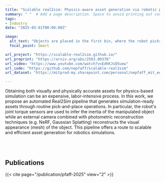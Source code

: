 ```yaml
---
title: "Scalable real2sim: Physics-aware asset generation via robotic pick-and-place setups"
summary: " "  # Add a page description. Space to avoid printing out contents.
tags: 
- Industry
date: "2025-03-01T00:00:00Z"

image:
  alt_text: "Objects are placed in the first bin, where the robot picks them up and reconstructs their geometries by moving them in front of a static camera while re-grasping to reduce occlusions. Next, the robot identifies the object's physical parameters by following a trajectory designed to be informative for the inertial parameters. Finally, it places the object into the second bin and repeats the process with the next object. The extracted geometric and physical parameters are combined to generate a complete, simulatable object description."
  focal_point: Smart

url_project: "https://scalable-real2sim.github.io/"
url_preprint: "https://arxiv.org/abs/2503.00370"
url_video: "https://www.youtube.com/watch?v=EdhKJsD5uew"
url_code: "https://github.com/nepfaff/scalable-real2sim"
url_dataset: "https://mitprod-my.sharepoint.com/personal/nepfaff_mit_edu/_layouts/15/onedrive.aspx?id=%2Fpersonal%2Fnepfaff%5Fmit%5Fedu%2FDocuments%2Fscalable%5Freal2sim%5Fpublic%5Fbenchmark%5Fdataset&ga=1"

---
```

Obtaining both visually and physically accurate assets for physics-based simulation can be an expensive, labor-intensive process. In this work, we propose an automated Real2Sim pipeline that generates simulation-ready assets through routine pick-and-place operations. In particular, the robot's joint torque sensors are used to infer the inertia of the manipulated object while an external camera combined with photometric reconstruction techniques (e.g. NeRF, Gaussian Splatting) reconstructs the visual appearance (mesh) of the object. This pipeline offers a route to scalable and efficient asset generation for robotics simulations. 

<br/><br/>

## Publications
{{< cite page="/publication/pfaff-2025" view="2" >}}
